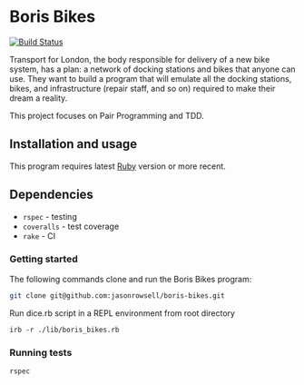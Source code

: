 # Boris Bikes

[![Build Status](https://travis-ci.com/jasonrowsell/boris-bikes.svg?branch=main)](https://travis-ci.com/jasonrowsell/boris-bikes)

Transport for London, the body responsible for delivery of a new bike system, has a plan: a network of docking stations and bikes that anyone can use. They want to build a program that will emulate all the docking stations, bikes, and infrastructure (repair staff, and so on) required to make their dream a reality.

This project focuses on Pair Programming and TDD.

## Installation and usage

This program requires latest [Ruby](https://www.ruby-lang.org/en/downloads/) version or more recent.

## Dependencies

- `rspec` - testing
- `coveralls` - test coverage
- `rake` - CI

### Getting started

The following commands clone and run the Boris Bikes program:

```sh
git clone git@github.com:jasonrowsell/boris-bikes.git
```

Run dice.rb script in a REPL environment from root directory

```shell
irb -r ./lib/boris_bikes.rb
```

### Running tests

```sh
rspec
```
